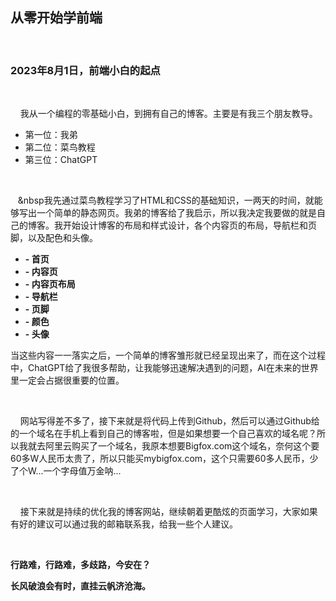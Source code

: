 ## 从零开始学前端

&nbsp;

### 2023年8月1日，前端小白的起点 

&nbsp;

&nbsp;&nbsp;&nbsp;&nbsp;我从一个编程的零基础小白，到拥有自己的博客。主要是有我三个朋友教导。

- 第一位：我弟
- 第二位：菜鸟教程
- 第三位：ChatGPT

&nbsp;

&nbsp;&nbsp;&nbsp;&nbsp我先通过菜鸟教程学习了HTML和CSS的基础知识，一两天的时间，就能够写出一个简单的静态网页。我弟的博客给了我启示，所以我决定我要做的就是自己的博客。我开始设计博客的布局和样式设计，各个内容页的布局，导航栏和页脚，以及配色和头像。

- **- 首页**
- **- 内容页**
- **- 内容页布局**
- **- 导航栏**
- **- 页脚**
- **- 颜色**
- **- 头像**

当这些内容一一落实之后，一个简单的博客雏形就已经呈现出来了，而在这个过程中，ChatGPT给了我很多帮助，让我能够迅速解决遇到的问题，AI在未来的世界里一定会占据很重要的位置。

&nbsp;

&nbsp;&nbsp;&nbsp;&nbsp;网站写得差不多了，接下来就是将代码上传到Github，然后可以通过Github给的一个域名在手机上看到自己的博客啦，但是如果想要一个自己喜欢的域名呢？所以我就去阿里云购买了一个域名，我原本想要Bigfox.com这个域名，奈何这个要60多W人民币太贵了，所以只能买mybigfox.com，这个只需要60多人民币，少了个W...一个字母值万金呐...

&nbsp;

&nbsp;&nbsp;&nbsp;&nbsp;接下来就是持续的优化我的博客网站，继续朝着更酷炫的页面学习，大家如果有好的建议可以通过我的邮箱联系我，给我一些个人建议。

&nbsp;

**行路难，行路难，多歧路，今安在？**


**长风破浪会有时，直挂云帆济沧海。**

&nbsp;

